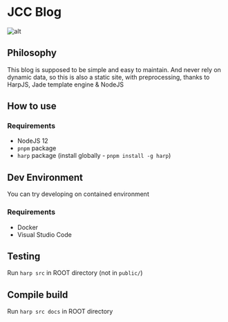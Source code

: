 # JCC Blog

![alt](https://jcchikikomori.github.io/portfolio/img/jcc_logo.png)

## Philosophy

This blog is supposed to be simple and easy to maintain.
And never rely on dynamic data, so this is also a static site,
with preprocessing, thanks to HarpJS, Jade template engine & NodeJS

## How to use

### Requirements

- NodeJS 12
- `pnpm` package
- `harp` package (install globally - `pnpm install -g harp`)

## Dev Environment

You can try developing on contained environment

### Requirements

- Docker
- Visual Studio Code

## Testing

Run `harp src` in ROOT directory (not in `public/`)

## Compile build

Run `harp src docs` in ROOT directory
